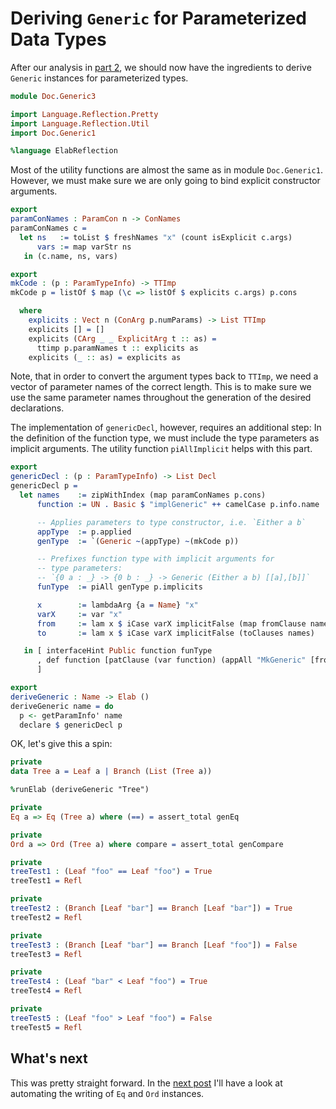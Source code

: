 # Deriving `Generic` for Parameterized Data Types

After our analysis in [part 2](Generic2.md), we should now have
the ingredients to derive `Generic` instances for parameterized
types.

```idris
module Doc.Generic3

import Language.Reflection.Pretty
import Language.Reflection.Util
import Doc.Generic1

%language ElabReflection

```

Most of the utility functions are almost the same as
in module `Doc.Generic1`. However, we must make sure we are only
going to bind explicit constructor arguments.

```idris
export
paramConNames : ParamCon n -> ConNames
paramConNames c =
  let ns   := toList $ freshNames "x" (count isExplicit c.args)
      vars := map varStr ns
   in (c.name, ns, vars)

export
mkCode : (p : ParamTypeInfo) -> TTImp
mkCode p = listOf $ map (\c => listOf $ explicits c.args) p.cons

  where
    explicits : Vect n (ConArg p.numParams) -> List TTImp
    explicits [] = []
    explicits (CArg _ _ ExplicitArg t :: as) =
      ttimp p.paramNames t :: explicits as
    explicits (_ :: as) = explicits as
```

Note, that in order to convert the argument types back to `TTImp`,
we need a vector of parameter names of the correct length. This is to make
sure we use the same parameter names throughout the generation of the
desired declarations.

The implementation of `genericDecl`, however, requires an
additional step: In the definition of the function type,
we must include the type parameters as implicit arguments.
The utility function `piAllImplicit` helps with this part.

```idris
export
genericDecl : (p : ParamTypeInfo) -> List Decl
genericDecl p =
  let names    := zipWithIndex (map paramConNames p.cons)
      function := UN . Basic $ "implGeneric" ++ camelCase p.info.name

      -- Applies parameters to type constructor, i.e. `Either a b`
      appType  := p.applied
      genType  := `(Generic ~(appType) ~(mkCode p))

      -- Prefixes function type with implicit arguments for
      -- type parameters:
      -- `{0 a : _} -> {0 b : _} -> Generic (Either a b) [[a],[b]]`
      funType  := piAll genType p.implicits

      x        := lambdaArg {a = Name} "x"
      varX     := var "x"
      from     := lam x $ iCase varX implicitFalse (map fromClause names)
      to       := lam x $ iCase varX implicitFalse (toClauses names)

   in [ interfaceHint Public function funType
      , def function [patClause (var function) (appAll "MkGeneric" [from,to])]
      ]

export
deriveGeneric : Name -> Elab ()
deriveGeneric name = do
  p <- getParamInfo' name
  declare $ genericDecl p
```

OK, let's give this a spin:

```idris
private
data Tree a = Leaf a | Branch (List (Tree a))

%runElab (deriveGeneric "Tree")

private
Eq a => Eq (Tree a) where (==) = assert_total genEq

private
Ord a => Ord (Tree a) where compare = assert_total genCompare

private
treeTest1 : (Leaf "foo" == Leaf "foo") = True
treeTest1 = Refl

private
treeTest2 : (Branch [Leaf "bar"] == Branch [Leaf "bar"]) = True
treeTest2 = Refl

private
treeTest3 : (Branch [Leaf "bar"] == Branch [Leaf "foo"]) = False
treeTest3 = Refl

private
treeTest4 : (Leaf "bar" < Leaf "foo") = True
treeTest4 = Refl

private
treeTest5 : (Leaf "foo" > Leaf "foo") = False
treeTest5 = Refl
```

## What's next

This was pretty straight forward. In the [next post](Generic4.md) I'll
have a look at
automating the writing of `Eq` and `Ord` instances.

<!-- vi: filetype=idris2:syntax=markdown
-->
